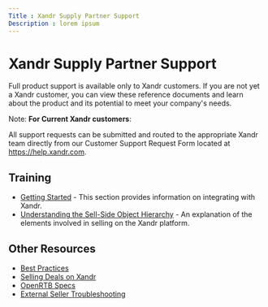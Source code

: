 ```yaml
---
Title : Xandr Supply Partner Support
Description : lorem ipsum
---
```



# Xandr Supply Partner Support



Full product support is available only to Xandr
customers. If you are not yet a Xandr customer,
you can view these reference documents and learn about the product and
its potential to meet your company's needs.



Note: **For Current
Xandr customers**:  

All support requests can be submitted and routed to the appropriate
Xandr team directly from our Customer Support
Request Form located at
<a href="https://help.xandr.com/" class="xref" target="_blank"><span
class="ph">https://help.xandr.com</a>.





## Training

- <a href="getting-started.html" class="xref">Getting Started</a> - This
  section provides information on integrating with
  Xandr.
- <a href="understanding-the-sell-side-object-hierarchy.html"
  class="xref">Understanding the Sell-Side Object Hierarchy</a> - An
  explanation of the elements involved in selling on the
  Xandr platform.





## Other Resources



- <a
  href="https://docs.xandr.com/bundle/supply-partners/page/best-practices.html"
  class="xref" target="_blank">Best Practices</a>
- <a
  href="https://docs.xandr.com/bundle/supply-partners/page/selling-deals-on-xandr.html"
  class="xref" target="_blank">Selling Deals on Xandr</a>
- <a
  href="https://docs.xandr.com/bundle/supply-partners/page/openrtb-specs.html"
  class="xref" target="_blank">OpenRTB Specs</a>
- <a
  href="https://docs.xandr.com/bundle/supply-partners/page/external-seller-troubleshooting.html"
  class="xref" target="_blank">External Seller Troubleshooting</a>









